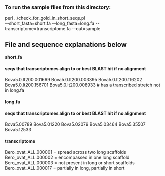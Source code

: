### To run the sample files from this directory:
perl ../check_for_gold_in_short_seqs.pl \
    --short_fasta=short.fa
    --long_fasta=long.fa
    --transcriptome=transcriptome.fa
    --out=sample

## File and sequence explanations below

#### short.fa
#### seqs that transcriptomes align to or best BLAST hit if no alignment
Bova5.0.lt200.001669
Bova5.0.lt200.003395
Bova5.0.lt200.116202
Bova5.0.lt200.156701
Bova5.0.lt200.008933 # has a transcribed stretch not in long.fa

#### long.fa
#### seqs that transcriptomes align to or best BLAST hit if no alignment
Bova5.00789
Bova5.01220
Bova5.02079
Bova5.03464
Bova5.35507
Bova5.12533

#### transcriptome
Bero_ovat_ALL.000001 = spread across two long scaffolds
Bero_ovat_ALL.000002 = encompassed in one long scaffold
Bero_ovat_ALL.000003 = not present in long or short scaffolds
Bero_ovat_ALL.000017 = partially in long, partially in short



